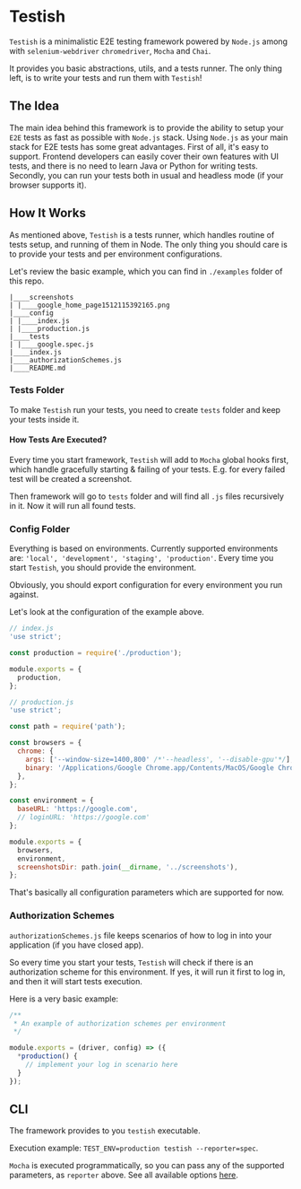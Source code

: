 # Testish
`Testish` is a minimalistic E2E testing framework powered by `Node.js` among with `selenium-webdriver` `chromedriver`, `Mocha` and `Chai`.

It provides you basic abstractions, utils, and a tests runner. The only thing left, is to write your tests and run them with `Testish`!

## The Idea
The main idea behind this framework is to provide the ability to setup your `E2E` tests as fast as possible with `Node.js` stack. Using `Node.js` as your main stack for E2E tests has some great advantages. First of all, it's easy to support. Frontend developers can easily cover their own features with UI tests, and there is no need to learn Java or Python for writing tests. Secondly, you can run your tests both in usual and headless mode (if your browser supports it).

## How It Works
As mentioned above, `Testish` is a tests runner, which handles routine of tests setup, and running of them in Node. The only thing you should care is to provide your tests and per environment configurations.

Let's review the basic example, which you can find in `./examples` folder of this repo.

```
|____screenshots
| |____google_home_page1512115392165.png
|____config
| |____index.js
| |____production.js
|____tests
| |____google.spec.js
|____index.js
|____authorizationSchemes.js
|____README.md
```

### Tests Folder
To make `Testish` run your tests, you need to create `tests` folder and keep your tests inside it.
#### How Tests Are Executed?
Every time you start framework, `Testish` will add to `Mocha` global hooks first, which handle gracefully starting & failing of your tests. E.g. for every failed test will be created a screenshot. 

Then framework will go to `tests` folder and will find all `.js` files recursively in it. Now it will run all found tests.

### Config Folder
Everything is based on environments.
Currently supported environments are: `'local', 'development', 'staging', 'production'`. Every time you start `Testish`, you should provide the environment.

Obviously, you should export configuration for every environment you run against.

Let's look at the configuration of the example above.

```javascript
// index.js
'use strict';

const production = require('./production');

module.exports = {
  production,
};
```
```javascript
// production.js
'use strict';

const path = require('path');

const browsers = {
  chrome: {
    args: ['--window-size=1400,800' /*'--headless', '--disable-gpu'*/],
    binary: '/Applications/Google Chrome.app/Contents/MacOS/Google Chrome',
  },
};

const environment = {
  baseURL: 'https://google.com',
  // loginURL: 'https://google.com'
};

module.exports = {
  browsers,
  environment,
  screenshotsDir: path.join(__dirname, '../screenshots'),
};
```
That's basically all configuration parameters which are supported for now.

### Authorization Schemes
`authorizationSchemes.js` file keeps scenarios of how to log in into your application (if you have closed app).

So every time you start your tests, `Testish` will check if there is an authorization scheme for this environment. If yes, it will run it first to log in, and then it will start tests execution.

Here is a very basic example:
```javascript
/**
 * An example of authorization schemes per environment
 */

module.exports = (driver, config) => ({
  *production() {
    // implement your log in scenario here
  }
});
```

## CLI
The framework provides to you `testish` executable.

Execution example: `TEST_ENV=production testish --reporter=spec`.

`Mocha` is executed programmatically, so you can pass any of the supported parameters, as `reporter` above. See all available options [here](https://github.com/mochajs/mocha/wiki/Using-mocha-programmatically#set-options).
